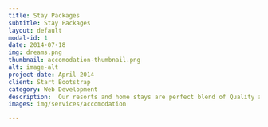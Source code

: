 ```yaml
---
title: Stay Packages
subtitle: Stay Packages
layout: default
modal-id: 1
date: 2014-07-18
img: dreams.png
thumbnail: accomodation-thumbnail.png
alt: image-alt
project-date: April 2014
client: Start Bootstrap
category: Web Development
description:  Our resorts and home stays are perfect blend of Quality and value for money. These packages are made keeping in mind needs and requirements of customers.
images: img/services/accomodation

---
```

